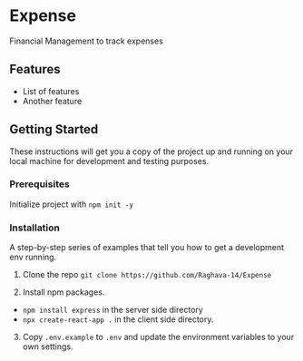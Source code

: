 # Expense
Financial Management to track expenses


## Features

- List of features
- Another feature

## Getting Started

These instructions will get you a copy of the project up and running on your local machine for development and testing purposes.

### Prerequisites

Initialize project with `npm init -y`



### Installation

A step-by-step series of examples that tell you how to get a development env running.

1. Clone the repo
`git clone https://github.com/Raghava-14/Expense`

2. Install npm packages.

 - `npm install express` in the server side directory
 - `npx create-react-app .` in the client side directory.

3. Copy `.env.example` to `.env` and update the environment variables to your own settings.